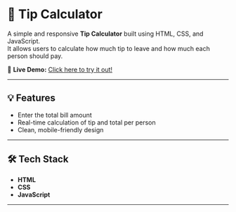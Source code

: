 # 🧮 Tip Calculator

A simple and responsive **Tip Calculator** built using HTML, CSS, and JavaScript.  
It allows users to calculate how much tip to leave and how much each person should pay.

🚀 **Live Demo:** [Click here to try it out!](https://tip-calculator-nu-nine.vercel.app/)

---

## 💡 Features

- Enter the total bill amount
- Real-time calculation of tip and total per person
- Clean, mobile-friendly design

---

## 🛠 Tech Stack

- **HTML**
- **CSS**
- **JavaScript**

---


